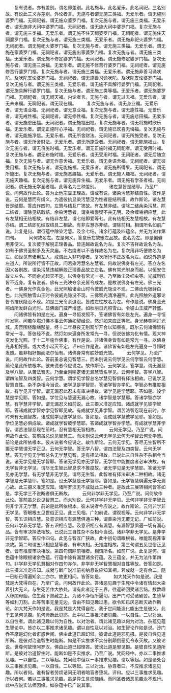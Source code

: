 <!-- { "loadSidebar": true } -->
　　复有说者。亦有差别。谓名即差别。此名施与。此名爱乐。此名祠祀。三名别故。有说此三义亦差别。外论者言。无施与者谓无施三类福。无爱乐者。谓无施别婆罗门福。无祠祀者。谓无施众婆罗门福。复次无施与者。谓无施三类福。无爱乐者。谓无施非大祠中婆罗门福。无祠祀者。谓无施大祠中婆罗门福。复次无施与者。谓无施三类福。无爱乐者。谓无施不住天祠婆罗门福。无祠祀者。谓无施住天祠婆罗门福。复次无施与者。谓无施三类福。无爱乐者。谓无施非祀火婆罗门福。无祠祀者。谓无施祀火婆罗门福。复次无施与者。谓无施三类福。无爱乐者。谓无施在家婆罗门福。无祠祀者。谓无施出家婆罗门福。复次无施与者。谓无施三类福。无爱乐者。谓无施不修定婆罗门福。无祠祀者。谓无施修定婆罗门福。复次无施与者。谓无施三类福。无爱乐者。谓无施不修苦行婆罗门福。无祠祀者。谓无施修苦行婆罗门福。复次无施与者。谓无施三类福。无爱乐者。谓无施非善习诵吠陀。及吠陀支论婆罗门福。无祠祀者。谓无施善习诵吠陀。及吠陀支论婆罗门福。复次无施与者。谓无施三类福。无爱乐者。谓无施不具解行婆罗门福。无祠祀者。谓无施具解行婆罗门福。复次无施与者。谓无施三类等福。无爱乐者。谓无施婆罗门福。无祠祀者。谓无祠天福。内论者言。无施与者。谓无过去福。无爱乐者。谓无未来福。无祠祀者。谓无现在福。
　　复次无施与者。谓无身业福。无爱乐者。谓无语业福。无祠祀者。谓无意业福。复次无施与者。谓无施性福。无爱乐者。谓无戒性福。无祠祀者。谓无修性福。复次无施与者。谓无施悲田福。无爱乐者。谓无施恩田福。无祠祀者。谓无施福田福。复次无施与者。谓无将施时欣乐福。无爱乐者。谓无正施时心净福。无祠祀者。谓无施已欢喜无悔福。复次无施与者。谓无能施净信。无爱乐者。谓无所舍财法。无祠祀者。谓无所施受者。复次无施与者。谓无所舍财法。无爱乐者。谓无所施受者。无祠祀者。谓无能施福业。复次无施与者。谓无将施时福。无爱乐者。谓无正施时福无祠祀者。谓无受用时福。复次无施与者。谓无布施时福。无爱乐者。谓无受用时福。无祠祀者。谓无后随念福。复次无施与者。谓无作意舍福。无爱乐者。谓无身语舍福。无祠祀者。谓无彼受用福。复次无施与者。谓无能施福。无爱乐者。谓无施所得果。无祠祀者。谓无所施田。复次无施与者。谓无施恶趣福。无爱乐者。谓无施人趣福。无祠祀者。谓无施天趣福。复次无施与者。谓无施异生福。无爱乐者。谓无施有学圣者福。无祠祀者。谓无施无学圣者福。此等名为三种差别。
　　诸左慧皆是结耶。乃至广说。问何故作此论。答为止他宗显正理故。谓或有说。诸染污慧非结自性。彼作是说。云何是慧而有缚义。为遣彼执显染污慧见为性者是结所摄。故作斯论。诸左慧皆是结耶。答应作四句。左慧与结互广狭故。有左慧非结。谓除二结余染污慧。除二结者。谓除见结取结。余染污慧者。谓贪嗔慢疑不共无明。及余缠垢相应慧。此有左慧相无结相故。有结非左慧。谓七结即爱等七。此有结相无左慧相故。有左慧亦结。谓二结即见结取结具二相故。有非左慧亦非结。谓除前相。相谓所名如前广说。此复是何。谓行蕴中除染污慧。及余七结。诸余行蕴及四蕴全。并无为法作第四句。
　　问何故名左。左是何义。答意乐左故堕左品故。说名为左。即是偏僻用非便义。复次彼于解脱正理善品。皆违越故说名为左。复次不吉祥故说名为左。如有于佛贤圣制多及天灵庙。不右绕者以不吉祥故名为左。复次用非巧便故名为左。如世见有诸用左人。咸谓此人非巧便者。复次所行不正故名为左。如说外道是左道人。所说所行皆不正故。问若染污慧名左慧者。何故说佛身有左光。答立左名因义各别故。谓染污慧违越解脱正理善品故立左名。佛有常光附身而起。以恒安住故立左名。不同余光起灭不定。以佛身有常光一寻。乃至微尘及细虫等。光威所铄皆不近身。复有说者。佛有三光映夺余光皆令成左。是故说佛身有左光。佛三光者。一佛身光作真金色。此光照触诸金山时令彼威光隐没不现。二佛齿光极鲜白色。此光照触雪山王时令彼威光隐没不现。三佛智光清净遍照。此光照触外道邪论皆令摧伏隐没不现。如是三光令余退没。皆成左性故名为左。有作是说。佛身金光照齿所发鲜白光时。显佛面门威严增盛。如秋丽日光照雪山。令彼山王威严转盛。
　　问诸佛皆有如是左光。遍身一寻恒发照不。答诸佛皆有如是左光。遍身一寻恒时发照。问若尔燃灯佛本事云何通如契经说。然灯如来应正等觉。身光赫奕照灯光城。周匝围绕踰缮那量。经十二年昼夜无别观华开合以知昼夜。既尔云何诸佛皆有常光一寻。答彼经不说。然灯如来遍身所发常光一寻。但说彼佛为化有情。现大神变发化光照。于十二年施作佛事。有作是说。非诸佛身皆有如是常光一寻。以佛身光非相好摄。或大或小起灭不定。评曰应作是说。诸佛皆有如是左光遍身一寻恒时发照。虽非相好摄而法尔恒有。诸佛身常有胜妙威光故。
　　云何学见。乃至广说。问何故作此论。答前虽总说见智慧三。而未别说云何学见云何学智云何学慧。前论是此所依根本。彼未说者今应说之。故作斯论。云何学见。答学慧。谓无漏忍及学八智。从苦法智忍。乃至金刚喻定诸无漏慧皆名学见。云何学智。答学八智。谓四法智及四类智。云何学慧。谓学见学智总名学慧见智俱有择法相故。已说学见智慧自性。杂不杂相今当说。诸学见是学智耶。答诸学智亦学见。学智必有推度相故。有学见非学智。谓无漏忍此忍未有审决相故。诸学见是学慧耶。答如是。设学慧是学见耶。答如是。学位见与慧遍无漏心故。诸学智是学慧耶。答诸学智亦学慧。有学慧非学智。谓无漏忍义如前说。此三摄义准定应知。诸成就学见彼学智耶。答诸成就学智亦学见智即见故。有成就学见非学智。谓苦法智忍现在前时。尔时未有无漏智故。诸成就学见彼学慧耶。答如是。设成就学慧彼学见耶。答如是。学位见慧必俱成故。诸成就学智彼学慧耶。答诸成就学智亦学慧。有成就学慧非学智。谓苦法智忍现在前时。忍有慧相无智相故。
　　云何无学见。乃至广说。问何故作此论。答前虽总说见智慧三。而未别说云何无学见云何无学智云何无学慧。前论是此所依根本。彼未说者今应说之。故作斯论。云何无学见。答尽无生智所不摄无学慧谓无学正见。云何无学智。答无学八智。谓四法智及四类智。云何无学慧。答无学见无学智总名无学慧见智。定有择法相故。已说此三自性杂不杂相今当说。诸无学见是无学智耶。答诸无学见亦无学智。无学位中能推度者必审决故。有无学智非无学见。谓尽无生智此智息求不推度故。诸无学见是无学慧耶。答诸无学见亦无学慧。有无学慧非无学见。谓尽无生智。此智唯有择法审决二种相故。诸无学智是无学慧耶。答如是。设无学慧是无学智耶。答如是。无学智慧俱遍无学无漏心故。此三摄义准定应知。诸阿罗汉无不成就此三种者。是故此三展转相问皆答如是。学无学三不说断者俱无断故。
　　云何非学非无学见。乃至广说。问何故作此论。答前虽总说见智慧三。而未别说。云何非学非无学见。云何非学非无学智云何非学非无学慧。前论是此所依根本。彼未说者今应说之。故作斯论。云何非学非无学见。答眼根五见世俗正见。此三见相。广如前说。谓观视等。云何非学非无学智。答五识相应慧。及意识相应有漏慧俱通三种。谓善染污无覆无记。广如前说。云何非学非无学慧。答五识相应慧。及意识相应有漏慧。有漏智慧俱遍一切有漏心品。皆有审决择法相故。已说此三自性杂不杂相今当说。诸非学非无学见。是非学非无学智耶。答应作四句。此见与智互广狭故。此中初句谓眼根者。唯能观视非审决故。第二句谓五识相应慧等者。有审决相。无推度相故。第三句谓五见世俗正见者。皆有推度审决相故。第四句谓除前相者。相谓所名。如前广说。此复是何。谓色蕴中除眼根诸余色蕴。行蕴中除有漏慧诸余行蕴。及三蕴全。并无为法作第四句。非学非无学见慧相对作四句亦尔。非学非无学智慧相对自性等故。皆答如是。此三摄义准定应知。成就与断广说准前初纳息说应知其相。若成就一定有余二。随一已断已得遍知余二亦尔。故更相问。皆答如是。
　　如大梵天作如是说。我是梵是大梵得自在。乃至广说。问何故作此论。答诸恶见趣于生死中令诸有情起大染着引大无义。与生死苦作大依处。谓有此者定于三界。往返轮回受诸苦恼。数数趣入秽闇母胎。住生藏下熟藏之上。为诸不净恒所逼切。出产门时受诸剧苦。生堕草等如利刀割。此等苦事无量无边。皆由不知见趣过患。欲令知已厌恶断灭故作斯论。如大梵天作如是说。我是梵是大梵得自在。我于世间能造化能出生是彼父。此于五见何见摄。见何谛断此见耶。此中以二事推求诸见趣。一以自性。二以对治。以自性者。谓此诸见趣以何为自性。以对治者。谓此诸见趣以何为对治。杂蕴见蕴生智论中。皆亦以二事推求诸见趣。谓以自性及以对治。如生智论作如是说。沙门乔答摩是幻化者诳惑世间。佛由此道已超幻诳。彼谤此道是邪见摄。是彼自性见道所断。是彼对治道智生时能断。如是不实推求不实分别颠倒恶见令永灭故。又彼论说。世尊何故悭阿罗汉。佛由此道已超悭吝。彼谤此道是邪见摄。是彼自性见道所断。是彼对治道智生时。能断如是不实推求。乃至广说。梵网经中。亦以二事推求见趣。一以自性。二以等起。梵问经中但以一事推求见趣。谓以等起。如是诸处合以三事推求见趣。一以自性。二以等起。三以对治。胁尊者曰。不应推求诸恶见趣。所以者何。谁有智者劳烦诘问无明者暗盲者堕坑。评曰。应以三事推求见趣。所以者何。若以三事推求见趣。虽是异生具烦恼缚。而同圣者诸恶见趣永不现行。此中应说实法师因缘。如杂蕴中已广说其事。
